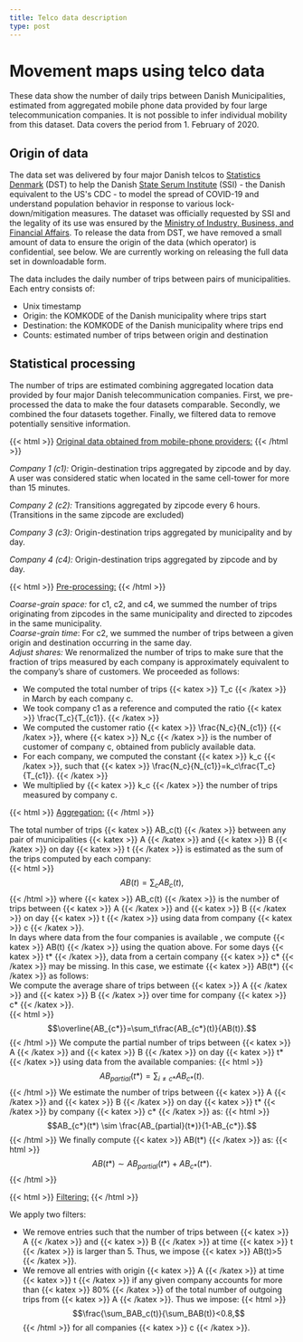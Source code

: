 ```yaml
---
title: Telco data description
type: post
---
```

# Movement maps using telco data

These data show the number of daily trips between Danish Municipalities, estimated from aggregated mobile phone data 
provided by four large telecommunication companies. 
It is not possible to infer individual mobility from this dataset.
Data covers the 
period from 1. February of 2020.

## Origin of data

The data set was delivered by four major Danish telcos to [Statistics Denmark](https://www.dst.dk/da/) (DST) to help the Danish [State Serum Institute](https://en.wikipedia.org/wiki/Statens_Serum_Institut) (SSI) - the Danish equivalent to the US's CDC - to model the spread of COVID-19 and understand population behavior in response to various lock-down/mitigation measures. 
The dataset was officially requested by SSI and the legality of its use was ensured by the [Ministry of Industry, Business, and Financial Affairs](https://eng.em.dk).
To release the data from DST, we have removed a small amount of data to ensure the origin of the data (which operator) is confidential, see below.
We are currently working on releasing the full data set in downloadable form.

The data includes the daily number of trips between pairs of municipalities. Each entry consists of: 
* Unix timestamp
* Origin: the KOMKODE of the Danish municipality where trips start
* Destination: the KOMKODE of the Danish municipality where trips end
* Counts: estimated number of trips between origin and destination

## Statistical processing
The number of trips are estimated combining aggregated location data provided by four major Danish 
telecommunication companies. First, we pre-processed the data to make the four datasets comparable. Secondly, we 
combined the four datasets together. Finally, we filtered data to remove potentially sensitive information.

{{< html >}} <ins>Original data obtained from mobile-phone providers:</ins> {{< /html >}}   

*Company 1 (c1):* Origin-destination trips aggregated by zipcode and by day. A user was considered static when located in 
the same cell-tower for more than 15 minutes.  
  
*Company 2 (c2):* Transitions aggregated by zipcode every 6 hours. (Transitions in the same zipcode are excluded)  
  
*Company 3 (c3):* Origin-destination trips aggregated by municipality and by day.     
  
*Company 4 (c4):* Origin-destination trips aggregated by zipcode and by day.  

{{< html >}} <ins>Pre-processing:</ins> {{< /html >}}  

*Coarse-grain space:* for c1, c2, and c4, we summed the number of trips originating from zipcodes in the same municipality 
and directed to zipcodes in the same municipality.  
*Coarse-grain time*: For c2, we summed the number of trips between a given origin and destination occurring in the same day.   
*Adjust shares:* We renormalized the number of trips to make sure that the fraction of trips measured by each company is 
approximately equivalent to the company’s share of customers. We proceeded as follows:
* We computed the total number of trips {{< katex >}} T_c {{< /katex >}} in March by each company c. 
* We took company c1 as a reference and computed the ratio {{< katex >}} \frac{T_c}{T_{c1}}. {{< /katex >}}
* We computed the customer ratio {{< katex >}} \frac{N_c}{N_{c1}} {{< /katex >}}, where {{< katex >}} N_c {{< /katex >}} 
is the number of customer of company c, obtained from publicly available data.
* For each company, we computed the constant {{< katex >}} k_c {{< /katex >}}, such that {{< katex >}} \frac{N_c}{N_{c1}}=k_c\frac{T_c}{T_{c1}}. {{< /katex >}}
* We multiplied by {{< katex >}} k_c {{< /katex >}} the number of trips measured by company c.  

{{< html >}} <ins>Aggregation:</ins> {{< /html >}}  

The total number of trips {{< katex >}} AB_c(t) {{< /katex >}} between any pair of municipalities {{< katex >}} A {{< /katex >}} 
and {{< katex >}} B {{< /katex >}} on day {{< katex >}} t {{< /katex >}} is estimated as the sum of the trips computed by 
each company:  
{{< html >}} $$AB(t) = \sum_c AB_c(t),$$ {{< /html >}}
where {{< katex >}} AB_c(t) {{< /katex >}} is the number of trips between {{< katex >}} A {{< /katex >}} and 
{{< katex >}} B {{< /katex >}} on day {{< katex >}} t {{< /katex >}} using data from company {{< katex >}} c {{< /katex >}}.  
In days where data from the four companies is available , we compute {{< katex >}} AB(t) {{< /katex >}} using the quation above. For some days {{< katex >}} t* {{< /katex >}}, data from a certain company {{< katex >}} c* {{< /katex >}} may be missing. In this case, 
we estimate {{< katex >}} AB(t*) {{< /katex >}} as follows:  
We compute the average share of trips between {{< katex >}} A {{< /katex >}} and {{< katex >}} B {{< /katex >}} over time for 
company {{< katex >}} c* {{< /katex >}}.  
{{< html >}} $$\overline{AB_{c*}}=\sum_t\frac{AB_{c*}(t)}{AB(t)}.$$ {{< /html >}}
We compute the partial number of trips between {{< katex >}} A {{< /katex >}} and {{< katex >}} B {{< /katex >}} on day 
{{< katex >}} t* {{< /katex >}} using data from the available companies:
{{< html >}} $$AB_{partial}(t*) = \sum_{i\neq c*} AB_{c*}(t).$$ {{< /html >}}
We estimate the number of trips between {{< katex >}} A {{< /katex >}} and {{< katex >}} B {{< /katex >}} on day 
{{< katex >}} t* {{< /katex >}} by company {{< katex >}} c* {{< /katex >}} as:
{{< html >}} $$AB_{c*}(t*) \sim \frac{AB_{partial}(t*)}{1-AB_{c*}}.$$ {{< /html >}}
We finally compute {{< katex >}} AB(t*) {{< /katex >}} as:
{{< html >}} $$AB(t*) \sim AB_{partial}(t*)+AB_{c*}(t*).$$ {{< /html >}}  

{{< html >}} <ins>Filtering:</ins> {{< /html >}}  

We apply two filters:
* We remove entries such that the number of trips between {{< katex >}} A {{< /katex >}} and {{< katex >}} B {{< /katex >}} 
at time {{< katex >}} t {{< /katex >}} is larger than 5. Thus, we impose {{< katex >}} AB(t)>5 {{< /katex >}}.
* We remove all entries with origin {{< katex >}} A {{< /katex >}} at time {{< katex >}} t {{< /katex >}} if any given 
company accounts for more than {{< katex >}} 80\% {{< /katex >}} of the total number of outgoing trips from {{< katex >}} A {{< /katex >}}.
Thus we impose: 
{{< html >}} $$\frac{\sum_BAB_c(t)}{\sum_BAB(t)}<0.8,$$ {{< /html >}} 
for all companies {{< katex >}} c {{< /katex >}}.



